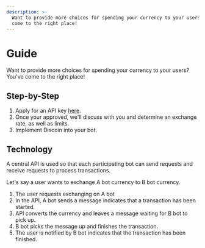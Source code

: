 ```yaml
---
description: >-
  Want to provide more choices for spending your currency to your users? You've
  come to the right place!
---
```


# Guide

Want to provide more choices for spending your currency to your users? You've come to the right place!

## Step-by-Step

1. Apply for an API key [here](https://austinhuang.typeform.com/to/yABBz5).
2. Once your approved, we'll discuss with you and determine an exchange rate, as well as limits.
3. Implement Discoin into your bot. 

## Technology

A central API is used so that each participating bot can send requests and receive requests to process transactions.

Let's say a user wants to exchange A bot currency to B bot currency.

1. The user requests exchanging on A bot
2. In the API, A bot sends a message indicates that a transaction has been started.
3. API converts the currency and leaves a message waiting for B bot to pick up.
4. B bot picks the message up and finishes the transaction.
5. The user is notified by B bot indicates that the transaction has been finished.

